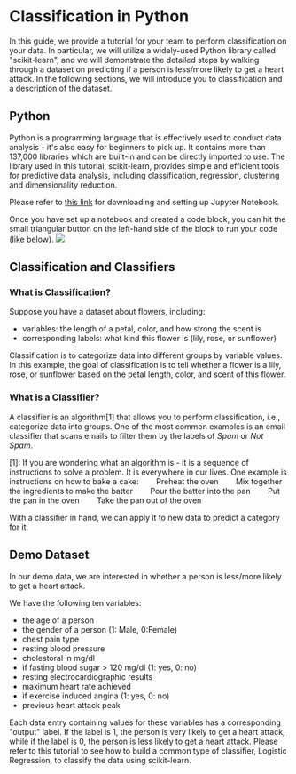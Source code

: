 # Classification in Python
In this guide, we provide a tutorial for your team to perform classification on your data. In particular, we will utilize a widely-used Python library called "scikit-learn", and we will demonstrate the detailed steps by walking through a dataset on predicting if a person is less/more likely to get a heart attack. In the following sections, we will introduce you to classification and a description of the dataset.

## Python
Python is a programming language that is effectively used to conduct data analysis - it's also easy for beginners to pick up. It contains more than 137,000 libraries which are built-in and can be directly imported to use. The library used in this tutorial, scikit-learn, provides simple and efficient tools for predictive data analysis, including classification, regression, clustering and dimensionality reduction.

Please refer to [this link](https://github.com/nmcdowell00/python_for_the_datajam#jupytrlab-and-andaconda) for downloading and setting up Jupyter Notebook.

Once you have set up a notebook and created a code block, you can hit the small triangular button on the left-hand side of the block to run your code (like below).
[![](https://cdn.glitch.global/91d27b43-3628-403c-9755-b2f6c8f75fbf/button.jpg?v=1671242043616)](http://https://cdn.glitch.global/91d27b43-3628-403c-9755-b2f6c8f75fbf/button.jpg?v=1671242043616)

## Classification and Classifiers
### What is Classification?
Suppose you have a dataset about flowers, including:
- variables: the length of a petal, color, and how strong the scent is
- corresponding labels: what kind this flower is (lily, rose, or sunflower)

Classification is to categorize data into different groups by variable values. In this example, the goal of classification is to tell whether a flower is a lily, rose, or sunflower based on the petal length, color, and scent of this flower.

### What is a Classifier?
A classifier is an algorithm[1] that allows you to perform classification, i.e., categorize data into groups. One of the most common examples is an email classifier that scans emails to filter them by the labels of *Spam* or *Not Spam*. 

[1]: If you are wondering what an algorithm is - it is a sequence of instructions to solve a problem. It is everywhere in our lives. One example is instructions on how to bake a cake:
&nbsp;&nbsp;&nbsp;&nbsp;&nbsp;&nbsp; Preheat the oven
&nbsp;&nbsp;&nbsp;&nbsp;&nbsp;&nbsp; Mix together the ingredients to make the batter
&nbsp;&nbsp;&nbsp;&nbsp;&nbsp;&nbsp; Pour the batter into the pan
&nbsp;&nbsp;&nbsp;&nbsp;&nbsp;&nbsp; Put the pan in the oven
&nbsp;&nbsp;&nbsp;&nbsp;&nbsp;&nbsp; Take the pan out of the oven

With a classifier in hand, we can apply it to new data to predict a category for it. 

## Demo Dataset
In our demo data, we are interested in whether a person is less/more likely to get a heart attack. 

We have the following ten variables:
- the age of a person
- the gender of a person (1: Male, 0:Female)
- chest pain type
- resting blood pressure
- cholestoral in mg/dl
- if fasting blood sugar > 120 mg/dl (1: yes, 0: no)
- resting electrocardiographic results
- maximum heart rate achieved
- if exercise induced angina (1: yes, 0: no)
- previous heart attack peak

Each data entry containing values for these variables has a corresponding "output" label. If the label is 1, the person is very likely to get a heart attack, while if the label is 0, the person is less likely to get a heart attack. Please refer to this tutorial to see how to build a common type of classifier, Logistic Regression, to classify the data using scikit-learn.
